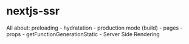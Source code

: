 # nextjs-ssr
All about: preloading - hydratation - production mode (build) - pages - props - getFunctionGenerationStatic - Server Side Rendering
